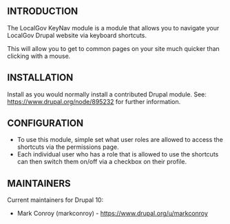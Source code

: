 ## INTRODUCTION

The LocalGov KeyNav module is a module that allows you to navigate your LocalGov Drupal website via keyboard shortcuts.

This will allow you to get to common pages on your site much quicker than clicking with a mouse.

## INSTALLATION

Install as you would normally install a contributed Drupal module.
See: https://www.drupal.org/node/895232 for further information.

## CONFIGURATION
- To use this module, simple set what user roles are allowed to access the shortcuts via the permissions page.
- Each individual user who has a role that is allowed to use the shortcuts can then switch them on/off via a checkbox on their profile.

## MAINTAINERS

Current maintainers for Drupal 10:

- Mark Conroy (markconroy) - https://www.drupal.org/u/markconroy

